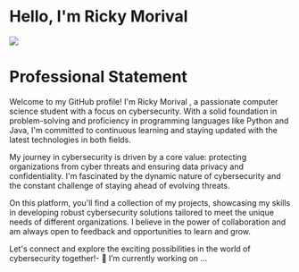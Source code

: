 # Hello, I'm Ricky Morival 
<a href="https://www.linkedin.com/in/ricky-morival-408b90171/"><img src="https://img.shields.io/badge/-LinkedIn-0072b1?&style=for-the-badge&logo=linkedin&logoColor=white" /></a>

# Professional Statement
Welcome to my GitHub profile! I'm Ricky Morival , a passionate computer science student with a focus on cybersecurity. With a solid foundation in problem-solving and proficiency in programming languages like Python and Java, I'm committed to continuous learning and staying updated with the latest technologies in both fields.

My journey in cybersecurity is driven by a core value: protecting organizations from cyber threats and ensuring data privacy and confidentiality. I'm fascinated by the dynamic nature of cybersecurity and the constant challenge of staying ahead of evolving threats.

On this platform, you'll find a collection of my projects, showcasing my skills in developing robust cybersecurity solutions tailored to meet the unique needs of different organizations. I believe in the power of collaboration and am always open to feedback and opportunities to learn and grow.

Let's connect and explore the exciting possibilities in the world of cybersecurity together!- 🔭 I’m currently working on ...
